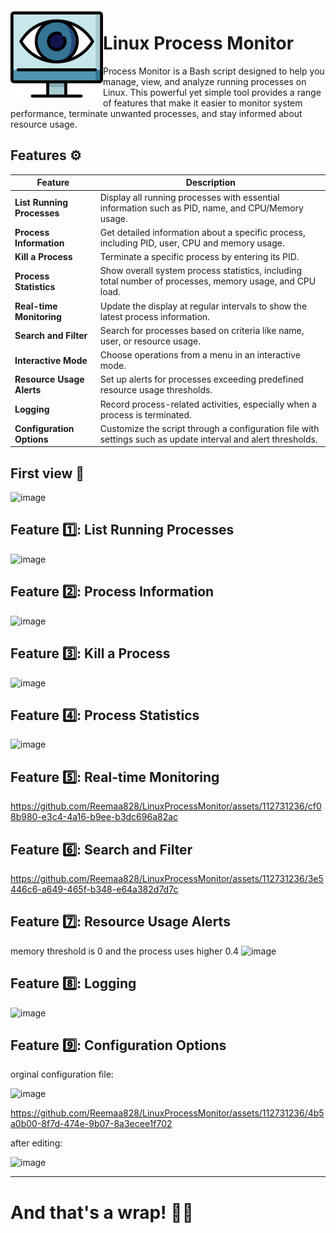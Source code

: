 <img src="images/logo.svg" align="left" />

# Linux Process Monitor 
Process Monitor is a Bash script designed to help you manage, view, and analyze running processes on Linux. This powerful yet simple tool provides a range of features that make it easier to monitor system performance, terminate unwanted processes, and stay informed about resource usage.

  
## Features ⚙️
| Feature                   | Description                                                                 |
|---------------------------|-----------------------------------------------------------------------------|
| **List Running Processes** | Display all running processes with essential information such as PID, name, and CPU/Memory usage. |
| **Process Information**   | Get detailed information about a specific process, including PID, user, CPU and memory usage. |
| **Kill a Process**        | Terminate a specific process by entering its PID.                            |
| **Process Statistics**    | Show overall system process statistics, including total number of processes, memory usage, and CPU load. |
| **Real-time Monitoring**  | Update the display at regular intervals to show the latest process information. |
| **Search and Filter**     | Search for processes based on criteria like name, user, or resource usage.   |
| **Interactive Mode**      | Choose operations from a menu in an interactive mode.                        |
| **Resource Usage Alerts** | Set up alerts for processes exceeding predefined resource usage thresholds.  |
| **Logging**               | Record process-related activities, especially when a process is terminated.  |
| **Configuration Options** | Customize the script through a configuration file with settings such as update interval and alert thresholds. |



## First view 🏁
![image](https://github.com/Reemaa828/LinuxProcessMonitor/assets/112731236/a7a0eb4c-864e-4170-8c66-87905e5b42cf)

## Feature 1️⃣: List Running Processes
![image](https://github.com/Reemaa828/LinuxProcessMonitor/assets/112731236/9d365885-e33a-489e-8223-ac86f7d4c044)

## Feature 2️⃣: Process Information
![image](https://github.com/Reemaa828/LinuxProcessMonitor/assets/112731236/8e9dbffa-4ae4-44f0-a38d-fda69e83d6b5)

## Feature 3️⃣: Kill a Process
![image](https://github.com/Reemaa828/LinuxProcessMonitor/assets/112731236/a0132db5-c0e5-4302-8367-4c7e8b9e8cb6)

## Feature 4️⃣: Process Statistics
![image](https://github.com/Reemaa828/LinuxProcessMonitor/assets/112731236/8ba3a4b2-4ed2-4d9a-9b85-84980f9c40db)

## Feature 5️⃣: Real-time Monitoring
https://github.com/Reemaa828/LinuxProcessMonitor/assets/112731236/cf08b980-e3c4-4a16-b9ee-b3dc696a82ac

## Feature 6️⃣: Search and Filter
https://github.com/Reemaa828/LinuxProcessMonitor/assets/112731236/3e5446c6-a649-465f-b348-e64a382d7d7c

## Feature 7️⃣: Resource Usage Alerts
memory threshold is 0 and the process uses higher 0.4
![image](https://github.com/Reemaa828/LinuxProcessMonitor/assets/112731236/8d4e9c8f-a440-43b5-8faa-53abbcb5c0c3)

## Feature 8️⃣: Logging
![image](https://github.com/Reemaa828/LinuxProcessMonitor/assets/112731236/104191a1-1938-4d37-9774-d66abc94e542)

## Feature 9️⃣: Configuration Options
orginal configuration file:

![image](https://github.com/Reemaa828/LinuxProcessMonitor/assets/112731236/f0835fdd-d3b0-414d-bfd0-99b6e7f01c0c)


https://github.com/Reemaa828/LinuxProcessMonitor/assets/112731236/4b5a0b00-8f7d-474e-9b07-8a3ecee1f702


after editing:

![image](https://github.com/Reemaa828/LinuxProcessMonitor/assets/112731236/df573650-40b9-46b3-a2bd-6de63b4a856e)

___
# And that's a wrap! 🎉🌠
